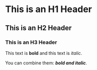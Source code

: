 # This is an H1 Header
## This is an H2 Header
### This is an H3 Header

This text is **bold** and this text is *italic*.

You can combine them: ***bold and italic***.
